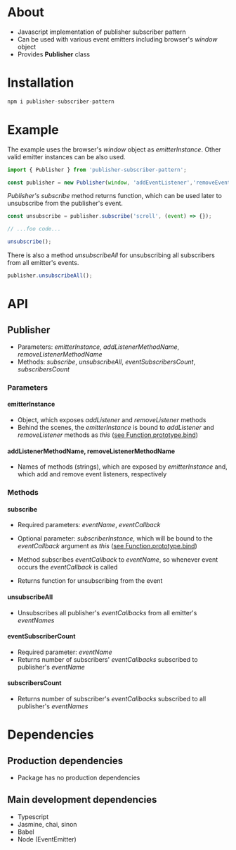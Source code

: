 # About
* Javascript implementation of publisher subscriber pattern
* Can be used with various event emitters including browser's *window* object
* Provides **Publisher** class

# Installation
```javascript
npm i publisher-subscriber-pattern
```

# Example

The example uses the browser's *window* object as *emitterInstance*.
Other valid emitter instances can be also used.

```javascript
import { Publisher } from 'publisher-subscriber-pattern';

const publisher = new Publisher(window, 'addEventListener','removeEventListener');
```

*Publisher's* *subscribe* method returns function, which can be used later to unsubscribe from the publisher's event.

```javascript
const unsubscribe = publisher.subscribe('scroll', (event) => {});

// ...foo code...

unsubscribe();
```

There is also a method *unsubscribeAll* for unsubscribing all subscribers from all emitter's events.

```javascript
publisher.unsubscribeAll();
```

# API
## **Publisher**
* Parameters: *emitterInstance*, *addListenerMethodName*, *removeListenerMethodName*
* Methods: *subscribe*, *unsubscribeAll*, *eventSubscribersCount*, *subscribersCount*

### Parameters

#### emitterInstance
* Object, which exposes *addListener* and *removeListener* methods
* Behind the scenes, the *emitterInstance* is bound to *addListener* and *removeListener* methods as *this* ([see Function.prototype.bind](https://developer.mozilla.org/en-US/docs/Web/JavaScript/Reference/Global_Objects/Function/bind))

#### addListenerMethodName, removeListenerMethodName
* Names of methods (strings), which are exposed by *emitterInstance* and, which add and remove event listeners, respectively

### Methods

#### subscribe
* Required parameters: *eventName*, *eventCallback*
* Optional parameter: *subscriberInstance*, which will be bound to the *eventCallback* argument as *this* ([see Function.prototype.bind](https://developer.mozilla.org/en-US/docs/Web/JavaScript/Reference/Global_Objects/Function/bind))

* Method subscribes *eventCallback* to *eventName*, so whenever event occurs the *eventCallback* is called
* Returns function for unsubscribing from the event

#### unsubscribeAll
* Unsubscribes all publisher's *eventCallbacks* from all emitter's *eventNames*

#### eventSubscriberCount
* Required parameter: *eventName*
* Returns number of subscribers' *eventCallbacks* subscribed to publisher's *eventName*

#### subscribersCount
* Returns number of subscriber's *eventCallbacks* subscribed to all publisher's *eventNames*

# Dependencies

## Production dependencies
* Package has no production dependencies

## Main development dependencies
* Typescript
* Jasmine, chai, sinon
* Babel
* Node (EventEmitter)